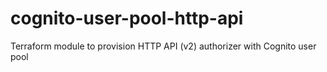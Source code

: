 # cognito-user-pool-http-api
Terraform module to provision HTTP API (v2) authorizer with Cognito user pool
